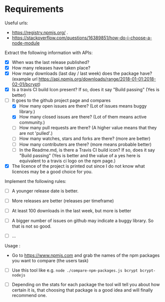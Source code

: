 # Requirements

Useful urls: 
  - https://registry.npmjs.org/<package-name> . 
  - https://stackoverflow.com/questions/16389851/how-do-i-choose-a-node-module

Extract the following information with APIs:
  - [x] When was the last release published?
  - [x] How many releases have taken place?
  - [x] How many downloads (last day / last week) does the package have? (example url https://api.npmjs.org/downloads/range/2018-01-01:2018-02-01/bcrypt)
  - [x] Is a travis CI build Icon present? If so, does it say "Build passing" (Yes is better)
  - [ ] It goes to the github project page and compares
     - [x] How many open issues are there? (Lot of issues means buggy library.)
     - [x] How many closed issues are there? (Lot of them means active community.)
     - [ ] How many pull requests are there? (A higher value means that they are not 'pulled'.)
     - [ ] How many watches, stars and forks are there? (more are better)
     - [ ] How many contributers are there? (more means probable better)
     - [ ] In the Readme.md, is there a Travis CI build icon? If so, does it say "Build passing" (Yes is better and the value of a yes here is equivalent to a travis ci logo on the npm page.)
  - [x] The licence of the project is printed out since I do not know what licences may be a good choice for you.

Implement the following rules: 
  - [ ] A younger release date is better.
  - [ ] More releases are better (releases per timeframe)
  - [ ] At least 100 downloads in the last week, but more is better
  - [ ] A bigger number of issues on github may indicate a buggy library. So that is not so good.
  - [ ] ...


Usage : 
  - Go to https://www.npmjs.com and grab the names of the npm packages you want to compare (the users task)
  - [ ] Use this tool like e.g. `node ./compare-npm-packages.js bcrypt bcrypt-nodejs` 
  - [ ] Depending on the stats for each package the tool will tell you about how certain it is, that choosing that package is a good idea and will finally recommend one.

